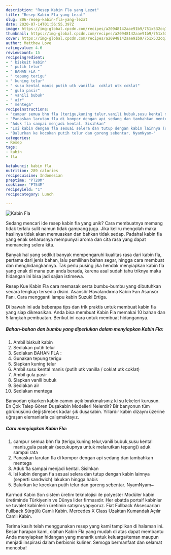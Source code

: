 ```yaml
---
description: "Resep Kabin Fla yang Lezat"
title: "Resep Kabin Fla yang Lezat"
slug: 806-resep-kabin-fla-yang-lezat
date: 2020-07-14T01:56:55.397Z
image: https://img-global.cpcdn.com/recipes/a20948142aae91b9/751x532cq70/kabin-fla-foto-resep-utama.jpg
thumbnail: https://img-global.cpcdn.com/recipes/a20948142aae91b9/751x532cq70/kabin-fla-foto-resep-utama.jpg
cover: https://img-global.cpcdn.com/recipes/a20948142aae91b9/751x532cq70/kabin-fla-foto-resep-utama.jpg
author: Matthew Love
ratingvalue: 4.6
reviewcount: 15
recipeingredient:
- " biskuit kabin"
- " putih telur"
- " BAHAN FLA "
- " tepung terigu"
- " kuning telur"
- " susu kental manis putih utk vanilla  coklat utk coklat"
- " gula pasir"
- " vanili bubuk"
- " air"
- " mentega"
recipeinstructions:
- "campur semua bhn fla (terigu,kuning telur,vanili bubuk,susu kental manis,gula pasir,air (secukupnya untuk melarutkan tepung)) aduk sampai rata"
- "Panaskan larutan fla di kompor dengan api sedang dan tambahkan mentega"
- "Aduk fla sampai menjadi kental. Sisihkan"
- "Isi kabin dengan fla sesuai selera dan tutup dengan kabin lainnya (seperti sandwich) lakukan hingga habis"
- "Balurkan ke kocokan putih telur dan goreng sebentar. NyamNyam~"
categories:
- Resep
tags:
- kabin
- fla

katakunci: kabin fla 
nutrition: 289 calories
recipecuisine: Indonesian
preptime: "PT20M"
cooktime: "PT54M"
recipeyield: "1"
recipecategory: Lunch

---
```



![Kabin Fla](https://img-global.cpcdn.com/recipes/a20948142aae91b9/751x532cq70/kabin-fla-foto-resep-utama.jpg)

Sedang mencari ide resep kabin fla yang unik? Cara membuatnya memang tidak terlalu sulit namun tidak gampang juga. Jika keliru mengolah maka hasilnya tidak akan memuaskan dan bahkan tidak sedap. Padahal kabin fla yang enak seharusnya mempunyai aroma dan cita rasa yang dapat memancing selera kita.

Banyak hal yang sedikit banyak mempengaruhi kualitas rasa dari kabin fla, pertama dari jenis bahan, lalu pemilihan bahan segar, hingga cara membuat dan menghidangkannya. Tak perlu pusing jika hendak menyiapkan kabin fla yang enak di mana pun anda berada, karena asal sudah tahu triknya maka hidangan ini bisa jadi sajian istimewa.

Resep Kue Kabin Fla cara memasak serta bumbu-bumbu yang dibutuhkan secara lengkap tersedia disini. Asansör Havalandırma Kabin Fan Asansör Fanı. Cara mengganti lampu kabin Suzuki Ertiga.


Di bawah ini ada beberapa tips dan trik praktis untuk membuat kabin fla yang siap dikreasikan. Anda bisa membuat Kabin Fla memakai 10 bahan dan 5 langkah pembuatan. Berikut ini cara untuk membuat hidangannya.

<!--inarticleads1-->

##### Bahan-bahan dan bumbu yang diperlukan dalam menyiapkan Kabin Fla:

1. Ambil  biskuit kabin
1. Sediakan  putih telur
1. Sediakan  BAHAN FLA :
1. Gunakan  tepung terigu
1. Siapkan  kuning telur
1. Ambil  susu kental manis (putih utk vanilla / coklat utk coklat)
1. Ambil  gula pasir
1. Siapkan  vanili bubuk
1. Sediakan  air
1. Sediakan  mentega


Banyodan çıkarken kabin camını açık bırakmalısınız ki su lekeleri kurusun. En Çok Talep Gören Duşakabin Modelleri Nelerdir? Bir banyonun tüm görünüşünü değiştirecek kadar şık duşakabin. Yıllardır kabin dizaynı üzerine uğraşan elemanlarla çalışmaktayız. 

<!--inarticleads2-->

##### Cara menyiapkan Kabin Fla:

1. campur semua bhn fla (terigu,kuning telur,vanili bubuk,susu kental manis,gula pasir,air (secukupnya untuk melarutkan tepung)) aduk sampai rata
1. Panaskan larutan fla di kompor dengan api sedang dan tambahkan mentega
1. Aduk fla sampai menjadi kental. Sisihkan
1. Isi kabin dengan fla sesuai selera dan tutup dengan kabin lainnya (seperti sandwich) lakukan hingga habis
1. Balurkan ke kocokan putih telur dan goreng sebentar. NyamNyam~


Karmod Kabin Son sistem üretim teknolojisi ile polyester Modüler kabin üretiminde Türkiyenin ve Dünya lider firmasıdır. Her ebatda portaif kabinler ve tuvalet kabinlerin üretimin satışını yapıyoruz. Fiat Fullback Aksesuarları Fullback Sürgülü Camlı Kabin. Mercedes X Class Uzaktan Kumandalı Açılır Camlı Kabin. 

Terima kasih telah menggunakan resep yang kami tampilkan di halaman ini. Besar harapan kami, olahan Kabin Fla yang mudah di atas dapat membantu Anda menyiapkan hidangan yang menarik untuk keluarga/teman maupun menjadi inspirasi dalam berbisnis kuliner. Semoga bermanfaat dan selamat mencoba!
